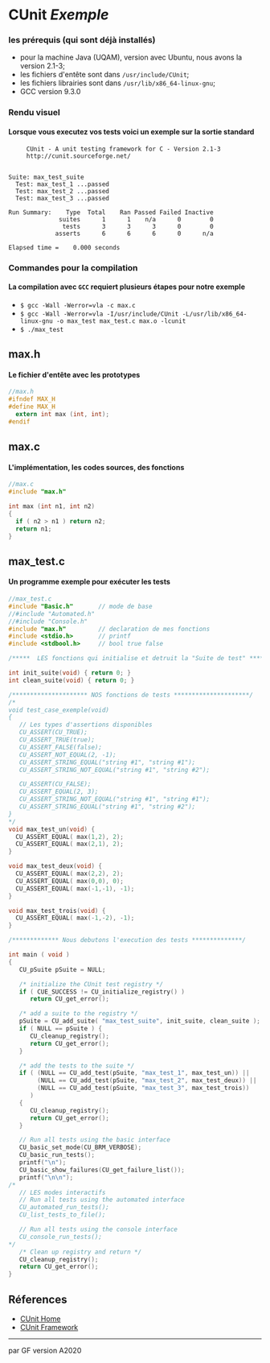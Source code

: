 # CUnit  _Exemple_

### les prérequis (qui sont déjà installés)
+ pour la machine Java (UQAM), version avec Ubuntu, nous avons la version 2.1-3;
+ les fichiers d'entête sont dans `/usr/include/CUnit`;
+ les fichiers librairies sont dans `/usr/lib/x86_64-linux-gnu`;
+ GCC version 9.3.0


### Rendu visuel
#### Lorsque vous executez vos tests voici un exemple sur la sortie standard
~~~
     CUnit - A unit testing framework for C - Version 2.1-3
     http://cunit.sourceforge.net/


Suite: max_test_suite
  Test: max_test_1 ...passed
  Test: max_test_2 ...passed
  Test: max_test_3 ...passed

Run Summary:    Type  Total    Ran Passed Failed Inactive
              suites      1      1    n/a      0        0
               tests      3      3      3      0        0
             asserts      6      6      6      0      n/a

Elapsed time =    0.000 seconds
~~~

### Commandes pour la compilation
#### La compilation avec `GCC` requiert plusieurs étapes pour notre exemple

+ `$ gcc -Wall -Werror=vla -c max.c`
+ `$ gcc -Wall -Werror=vla -I/usr/include/CUnit -L/usr/lib/x86_64-linux-gnu -o max_test max_test.c max.o -lcunit`
+ `$ ./max_test`


## max.h
#### Le fichier d'entête avec les prototypes

```c
//max.h
#ifndef MAX_H
#define MAX_H
  extern int max (int, int);
#endif
```

## max.c
#### L'implémentation, les codes sources, des fonctions

```c
//max.c
#include "max.h"

int max (int n1, int n2)
{
  if ( n2 > n1 ) return n2;
  return n1;
}
```


## max_test.c
#### Un programme exemple pour exécuter les tests

```c
//max_test.c
#include "Basic.h"       // mode de base
//#include "Automated.h"
//#include "Console.h"
#include "max.h"         // declaration de mes fonctions
#include <stdio.h>       // printf
#include <stdbool.h>     // bool true false

/*****  LES fonctions qui initialise et detruit la "Suite de test" ******/

int init_suite(void) { return 0; }
int clean_suite(void) { return 0; }

/********************* NOS fonctions de tests *********************/
/*
void test_case_exemple(void)
{
   // Les types d'assertions disponibles
   CU_ASSERT(CU_TRUE);
   CU_ASSERT_TRUE(true);
   CU_ASSERT_FALSE(false);
   CU_ASSERT_NOT_EQUAL(2, -1);
   CU_ASSERT_STRING_EQUAL("string #1", "string #1");
   CU_ASSERT_STRING_NOT_EQUAL("string #1", "string #2");

   CU_ASSERT(CU_FALSE);
   CU_ASSERT_EQUAL(2, 3);
   CU_ASSERT_STRING_NOT_EQUAL("string #1", "string #1");
   CU_ASSERT_STRING_EQUAL("string #1", "string #2");
}
*/
void max_test_un(void) {
  CU_ASSERT_EQUAL( max(1,2), 2);
  CU_ASSERT_EQUAL( max(2,1), 2);
}

void max_test_deux(void) {
  CU_ASSERT_EQUAL( max(2,2), 2);
  CU_ASSERT_EQUAL( max(0,0), 0);
  CU_ASSERT_EQUAL( max(-1,-1), -1);
}

void max_test_trois(void) {
  CU_ASSERT_EQUAL( max(-1,-2), -1);
}

/************* Nous debutons l'execution des tests **************/

int main ( void )
{
   CU_pSuite pSuite = NULL;

   /* initialize the CUnit test registry */
   if ( CUE_SUCCESS != CU_initialize_registry() )
      return CU_get_error();

   /* add a suite to the registry */
   pSuite = CU_add_suite( "max_test_suite", init_suite, clean_suite );
   if ( NULL == pSuite ) {
      CU_cleanup_registry();
      return CU_get_error();
   }

   /* add the tests to the suite */
   if ( (NULL == CU_add_test(pSuite, "max_test_1", max_test_un)) ||
        (NULL == CU_add_test(pSuite, "max_test_2", max_test_deux)) ||
        (NULL == CU_add_test(pSuite, "max_test_3", max_test_trois))
      )
   {
      CU_cleanup_registry();
      return CU_get_error();
   }

   // Run all tests using the basic interface
   CU_basic_set_mode(CU_BRM_VERBOSE);
   CU_basic_run_tests();
   printf("\n");
   CU_basic_show_failures(CU_get_failure_list());
   printf("\n\n");
/* 
   // LES modes interactifs
   // Run all tests using the automated interface
   CU_automated_run_tests();
   CU_list_tests_to_file();

   // Run all tests using the console interface
   CU_console_run_tests();
*/
   /* Clean up registry and return */
   CU_cleanup_registry();
   return CU_get_error();
}
```
## Réferences

+ [CUnit Home](http://cunit.sourceforge.net/index.html)
+ [CUnit Framework](http://cunit.sourceforge.net/doxdocs/group__Framework.html)

 ----
 par GF version A2020
